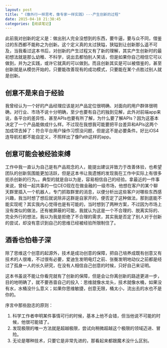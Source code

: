 ```yaml
---
layout: post
title: "《像外行一样思考，像专家一样实践》---产生创新的过程"
date: 2015-04-18 21:38:45
categories: [阅读笔记]
---
```



﻿此前我对创新的定义是：做出别人完全没想到的东西，要牛逼，要与众不同，借鉴过的东西都不能称之为创新。这个定义真的太过狭隘，狭隘到让创新那么遥不可及，当我看过这本书后，对创新的产生过程又有了新的理解，其实产生创新时的最初想法就是那么幼稚、不科学，说出去都怕别人笑话，但是如果你自己相信它可以做到，并为之实践，或许它就真的可以做到。而且创新其实是可以被借鉴的，甚至创新就是从模仿开始的，只要能改善现有的成功模式，只要能在某个点胜过别人就是创新。

## 创意不是来自于经验
我曾经认为一个好的产品经理应该是对产品定位很明确、对面向的用户群体很明确，对行业、市场不说十分明确，至少也要有自己的独到见解，此外对前端app来说，各平台的差异性、甚至APIs也要有所了解，为什么要了解APIs？因为这基本决定了一个产品能做成什么样。不过现在我想我可能要把平台差异和APIs这两个加成项去掉了：符合平台用户操作习惯没问题，但是这不是必要条件。好比iOS4连导航栏都不能自定义，不照样出了像Path这样的app。

## 创意可能会被经验束缚
工作中我一直认为自己是有产品观念的人，能提出建议并致力于改善体验，也希望团队的创新氛围能更加活跃，但是这本书让我遗憾的发现我在工作中实际上有很多扼杀创新的行为。。典型的就是自以为是，容易相信自己的经验。拿最近的一件事来说，曾经一起共事的一位CEO现在在做金融的一级市场，他想在客户的某个聊天群里插入一个机器人，专门抓取群里的消息，以便分析出这些客户对哪些东西感兴趣，我当时想了想后就说除非这群是自家开的，便否定了这种做法，那到底能不能实现呢？其实我内心觉得也是有可能的，当时想到了两种方案，不过因为市场上没有类似的做法，还有被屏蔽的可能，我就认为这是一个不合理的、脱离实际的、完全外行的想法，我以为我是拒绝了不合理的需求，其实我是否定了别人对于创新的尝试，却没有意识到自己的思维已经被经验所限制住了。

## 酒香也怕巷子深
除了思维这个创意的起源外，技术是成功创意的保障，把自己培养成既有创意又有技术的人很难，不过很有必要，爱迪生发明电灯之前、张衡发明地动仪之前都是经过了孤身一人的长久研究，在没有人相信自己创意的时候，只好自己来证明。

这本书虽说不能让你看完就有了创新的保障，但是会让你离创新的路途更进一步，目的地明确了，就不要吝啬自己的投入：思维就像水龙头，技术就像水桶，如果没有水，水桶没什么意义；如果你思维敏捷，创意无限，桶太小，流出去的水也不是你的。

序言中那些励志的原则： 
1. 科学工作者申明某件事情可行的时候，基本上他不会错，但当他说不可能的时候，他很可能错了。 
2. 发现极限的唯一方法就是超越极限，尝试向稍微超越这个极限的领域迈进、冒险。 
3. 无论是哪种技术，只要它是非常先进的，那看起来都跟魔术没什么区别。
